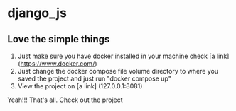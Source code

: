 # django_js

## Love the simple things
1. Just make sure you have docker installed in your machine check [a link] (https://www.docker.com/)
2. Just change the docker compose file volume directory to where you saved the project and just run "docker compose up"
3. View the project on [a link] (127.0.0.1:8081)

Yeah!!! That's all. Check out the project
